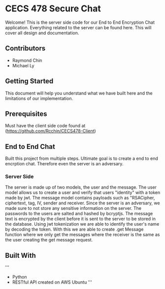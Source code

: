 # CECS 478 Secure Chat
Welcome! This is the server side code for our End to End Encryption Chat application. Everything related to the server can be found here. This will cover all design and documentation.

## Contributors
* Raymond Chin
* Michael Ly

## Getting Started

This document will help you understand what we have built here and the limitations of our implementation. 

## Prerequisites

Must have the client side code found at (https://github.com/Rcchin/CECS478-Client)

## End to End Chat

Built this project from multiple steps. Ultimate goal is to create a end to end encrption chat. Therefore even the server is an adversary. 

### Server Side
The server is made up of two models, the user and the message. The user model allows us to create a user and verify that users "identity" with a token made by jwt. The message model contains payloads such as "RSACipher, ciphertext, tag, IV, sender and receiver. Since the server is an adversary, we made sure to not store any sensitive information on the server. The passwords to the users are salted and hashed by bcryptjs. The message text is encrypted by the client before it is sent to the server to be stored in the database. Using jwt tokenization we are able to identify the user's name by decoding the token. With this we are able to create .get Message function where we only get the messages where the receiver is the same as the user creating the get message request.

## Built With
'''
* Python
* RESTful API created on AWS Ubuntu
'''
